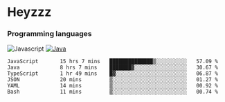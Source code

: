 # Heyzzz  

### Programming languages  

![Javascript](https://img.shields.io/badge/-Javascript-262626?style=for-the-badge&logo=javascript)
[![Java](https://img.shields.io/badge/-Java-262626?style=for-the-badge&logo=openjdk)](https://java.com)

<!--START_SECTION:waka-->

```text
JavaScript       15 hrs 7 mins   ██████████████▒░░░░░░░░░░   57.09 %
Java             8 hrs 7 mins    ███████▓░░░░░░░░░░░░░░░░░   30.67 %
TypeScript       1 hr 49 mins    █▓░░░░░░░░░░░░░░░░░░░░░░░   06.87 %
JSON             20 mins         ▒░░░░░░░░░░░░░░░░░░░░░░░░   01.27 %
YAML             14 mins         ▒░░░░░░░░░░░░░░░░░░░░░░░░   00.92 %
Bash             11 mins         ▒░░░░░░░░░░░░░░░░░░░░░░░░   00.74 %
```

<!--END_SECTION:waka-->
